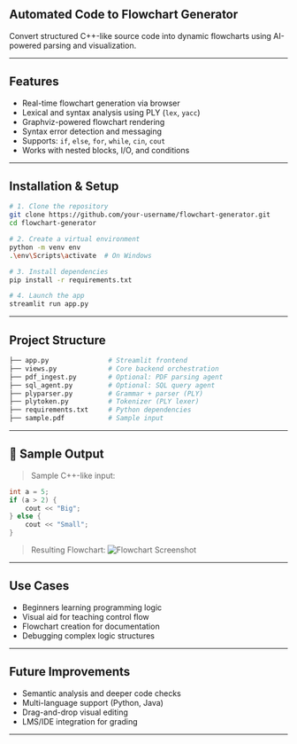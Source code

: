 ## Automated Code to Flowchart Generator
Convert structured C++-like source code into dynamic flowcharts using AI-powered parsing and visualization.

---

## Features

- Real-time flowchart generation via browser
- Lexical and syntax analysis using PLY (`lex`, `yacc`)
- Graphviz-powered flowchart rendering
- Syntax error detection and messaging
- Supports: `if`, `else`, `for`, `while`, `cin`, `cout`
- Works with nested blocks, I/O, and conditions

---

## Installation & Setup

```bash
# 1. Clone the repository
git clone https://github.com/your-username/flowchart-generator.git
cd flowchart-generator

# 2. Create a virtual environment
python -m venv env
.\env\Scripts\activate  # On Windows

# 3. Install dependencies
pip install -r requirements.txt

# 4. Launch the app
streamlit run app.py
````

---

## Project Structure

```bash
├── app.py               # Streamlit frontend
├── views.py             # Core backend orchestration
├── pdf_ingest.py        # Optional: PDF parsing agent
├── sql_agent.py         # Optional: SQL query agent
├── plyparser.py         # Grammar + parser (PLY)
├── plytoken.py          # Tokenizer (PLY lexer)
├── requirements.txt     # Python dependencies
├── sample.pdf           # Sample input
```

---

## 🧪 Sample Output

> Sample C++-like input:

```cpp
int a = 5;
if (a > 2) {
    cout << "Big";
} else {
    cout << "Small";
}
```

> Resulting Flowchart:
> ![Flowchart Screenshot](images/sample-flowchart.png)

---

## Use Cases

* Beginners learning programming logic
* Visual aid for teaching control flow
* Flowchart creation for documentation
* Debugging complex logic structures

---

## Future Improvements

* Semantic analysis and deeper code checks
* Multi-language support (Python, Java)
* Drag-and-drop visual editing
* LMS/IDE integration for grading

---
